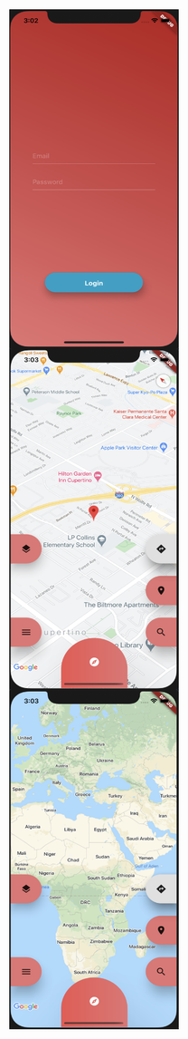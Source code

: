 <!DOCTYPE html>
<html>
</head>
<style>
  img {
  display: block;
  margin-left: auto;
  margin-right: auto;
}
</style>
<head>
  
<body> 
<img src="screan1.png" width="300" height="600"  >
  
<img src="screan2.png" width="300" height="600"   >

<img src="screan2_2.png" width="300" height="600"  >

</body>
</html>






